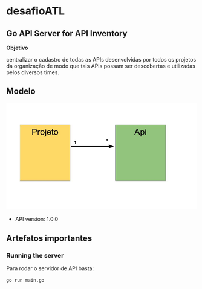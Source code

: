 # desafioATL

## Go API Server for API Inventory

**Objetivo**

centralizar o cadastro de todas as APIs
desenvolvidas por todos os projetos da organização de modo que tais APIs possam ser
descobertas e utilizadas pelos diversos times.

## Modelo
![This is the model](./figs/Model.jpg)

- API version: 1.0.0

## Artefatos importantes



### Running the server
Para rodar o servidor de API basta:

```
go run main.go
```

